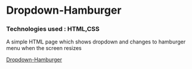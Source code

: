 # Dropdown-Hamburger

### Technologies used : HTML,CSS

A simple HTML page which shows dropdown and changes to hamburger menu when the screen resizes


[Dropdown-Hamburger](https://app.netlify.com/sites/nifty-goldwasser-3bba4d/overview)
